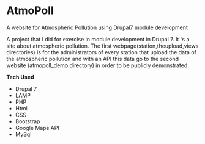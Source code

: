 # AtmoPoll
A website for Atmospheric Pollution using Drupal7 module development

A project that I did for exercise in module development in Drupal 7. It 's a site about atmospheric pollution. The first webpage(station,theupload,views directories) is for the administrators of every station that upload the data of the atmospheric pollution and with an API this data go to the second website (atmopoll_demo directory) in order to be publicly demonstrated.

**Tech Used**

* Drupal 7
* LAMP
* PHP
* Html
* CSS
* Bootstrap
* Google Maps API
* MySql
